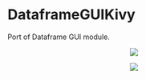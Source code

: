 # DataframeGUIKivy
Port of Dataframe GUI module.

<p align="center">
  <img src="https://raw.githubusercontent.com/MichaelStott/DataframeGUIKivy/master/docs/sc1.png">
</p>

<p align="center">
  <img src="https://raw.githubusercontent.com/MichaelStott/DataframeGUIKivy/master/docs/sc5.png">
</p>

